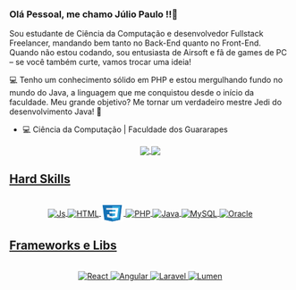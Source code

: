 ### Olá Pessoal, me chamo Júlio Paulo !!👋

Sou estudante de Ciência da Computação e desenvolvedor Fullstack Freelancer, mandando bem tanto no Back-End quanto no Front-End. Quando não estou codando, sou entusiasta de Airsoft e fã de games de PC – se você também curte, vamos trocar uma ideia!

💻 Tenho um conhecimento sólido em PHP e estou mergulhando fundo no mundo do Java, a linguagem que me conquistou desde o início da faculdade. Meu grande objetivo? Me tornar um verdadeiro mestre Jedi do desenvolvimento Java! 🚀

- 💻 Ciência da Computação | Faculdade dos Guararapes

<div align="center">
  <a href="https://github.com/JPFerreira96">
  <img align="center" height="180em" src="https://github-readme-stats.vercel.app/api?username=JPFerreira96&show_icons=true&theme=dracula&include_all_commits=true&count_private=true"/>
  <img align="center" height="180em" src="https://github-readme-stats.vercel.app/api/top-langs/?username=JPFerreira96&layout=compact&langs_count=7&theme=dracula"/>
</div>

## Hard Skills
<div align="center" style="display: inline_block"><br>
    <img align="center" alt="Js" height="30" width="40" src="https://cdn.jsdelivr.net/gh/devicons/devicon/icons/javascript/javascript-original.svg">
    <img align="center" alt="HTML" height="30" width="40" src="https://cdn.jsdelivr.net/gh/devicons/devicon/icons/html5/html5-original.svg">
    <img align="center" alt="CSS" height="30" width="40" src="https://raw.githubusercontent.com/devicons/devicon/master/icons/css3/css3-original.svg">
    <img align="center" alt="PHP" height="30" width="40" src="https://cdn.jsdelivr.net/gh/devicons/devicon/icons/php/php-original.svg">
    <img align="center" alt="Java"  height="30" width="40" src="https://cdn.jsdelivr.net/gh/devicons/devicon/icons/java/java-original.svg">
    <img align="center" alt="MySQL"  height="30" width="40" src="https://cdn.jsdelivr.net/gh/devicons/devicon/icons/mysql/mysql-original-wordmark.svg">
    <img align="center" alt="Oracle"  height="30" width="40" src="https://cdn.jsdelivr.net/gh/devicons/devicon/icons/oracle/oracle-original.svg">
</div>

## Frameworks e Libs
<div align="center" style="display: inline_block"><br>
    <img alt="React" height="30" width="40" src="https://cdn.jsdelivr.net/gh/devicons/devicon/icons/react/react-original.svg" />
    <img alt="Angular" height="30" width="40" src="https://cdn.jsdelivr.net/gh/devicons/devicon/icons/angular/angular-original.svg" />
    <img alt="Laravel" height="30" width="40" src="https://cdn.jsdelivr.net/gh/devicons/devicon/icons/laravel/laravel-original.svg" />  
    <img alt="Lumen" height="30" width="40" src="https://cdn.jsdelivr.net/gh/devicons/devicon/icons/lumen/lumen-original.svg" />
</div>
    
  
